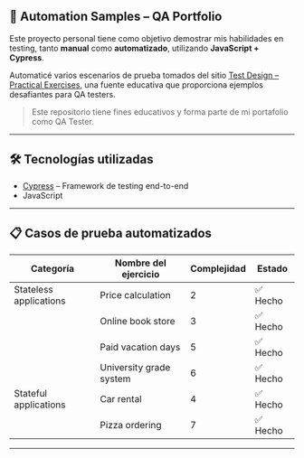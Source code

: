 ## 🧪 Automation Samples – QA Portfolio

Este proyecto personal tiene como objetivo demostrar mis habilidades en testing, tanto **manual** como **automatizado**, utilizando **JavaScript + Cypress**.

Automaticé varios escenarios de prueba tomados del sitio [Test Design – Practical Exercises](https://test-design.org/practical-exercises/), una fuente educativa que proporciona ejemplos desafiantes para QA testers.

> Este repositorio tiene fines educativos y forma parte de mi portafolio como QA Tester.

---

## 🛠️ Tecnologías utilizadas

- [Cypress](https://www.cypress.io/) – Framework de testing end-to-end
- JavaScript

---

## 📋 Casos de prueba automatizados

| Categoría               | Nombre del ejercicio         | Complejidad | Estado  |
|-------------------------|------------------------------|-------------|---------|
| Stateless applications  | Price calculation            | 2           | ✅ Hecho |
|                         | Online book store            | 3           | ✅ Hecho |
|                         | Paid vacation days           | 5           | ✅ Hecho |
|                         | University grade system      | 6           | ✅ Hecho |
| Stateful applications   | Car rental                   | 4           | ✅ Hecho |
|                         | Pizza ordering               | 7           | ✅ Hecho |

---
